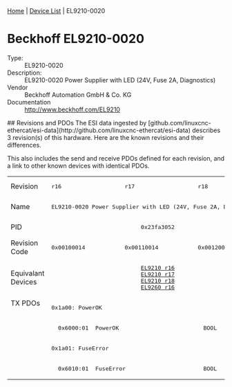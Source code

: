 <div class="nav"><a href="/esi-data">Home</a> | <a href="/esi-data/devices">Device List</a> | EL9210-0020</div>

#  Beckhoff EL9210-0020

<dl>
  <dt>Type:</dt><dd>EL9210-0020</dd>
  <dt>Description:</dt><dd>EL9210-0020 Power Supplier with LED (24V, Fuse 2A, Diagnostics)</dd>
  <dt>Vendor</dt><dd>Beckhoff Automation GmbH & Co. KG</dd>
  <dt>Documentation</dt><dd><a href="http://www.beckhoff.com/EL9210">http://www.beckhoff.com/EL9210</a></dd>
</dl>
## Revisions and PDOs
The ESI data ingested by [github.com/linuxcnc-ethercat/esi-data](http://github.com/linuxcnc-ethercat/esi-data) describes 3 revision(s) of this hardware.  Here are the known revisions and their differences.

This also includes the send and receive PDOs defined for each revision, and a link to other known devices with identical PDOs.

<table>
<tr >
<td class="first">Revision</td>
<td ><pre>r16</pre></td>
<td ><pre>r17</pre></td>
<td ><pre>r18</pre></td>
</tr>
<tr >
<td class="first">Name</td>
<td  colspan=3 align="center"><pre>EL9210-0020 Power Supplier with LED (24V, Fuse 2A, Diagnostics)</pre></td>
</tr>
<tr >
<td class="first">PID</td>
<td  colspan=3 align="center"><pre>0x23fa3052</pre></td>
</tr>
<tr >
<td class="first">Revision Code</td>
<td ><pre>0x00100014</pre></td>
<td ><pre>0x00110014</pre></td>
<td ><pre>0x00120014</pre></td>
</tr>
<tr >
<td class="first">Equivalant Devices</td>
<td  colspan=3 align="center"><pre><a href="EL9210">EL9210 r16</a><br/><a href="EL9210">EL9210 r17</a><br/><a href="EL9210">EL9210 r18</a><br/><a href="EL9260">EL9260 r16</a></pre></td>
</tr>
<tr class="txpdo pdosection">
<td class="first" rowspan=4 valign=top>TX PDOs</td>
<td colspan=3 align="left"><pre>0x1a00: PowerOK</pre></td>
<td></td>
</tr>
<tr class="txpdo">
<td  colspan=3 align="left"><pre>  0x6000:01  PowerOK                         BOOL</pre></td>
</tr>
<tr class="txpdo pdosection">
<td  colspan=3 align="left"><pre>0x1a01: FuseError</pre></td>
</tr>
<tr class="txpdo">
<td  colspan=3 align="left"><pre>  0x6010:01  FuseError                       BOOL</pre></td>
</tr>
</table>
